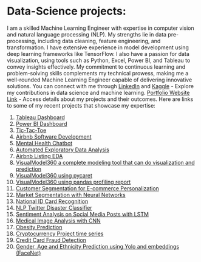 # Data-Science projects:
I am a skilled Machine Learning Engineer with expertise in computer vision and natural language processing (NLP). My strengths lie in data pre-processing, including data cleaning, feature engineering, and transformation. I have extensive experience in model development using deep learning frameworks like TensorFlow.
I also have a passion for data visualization, using tools such as Python, Excel, Power BI, and Tableau to convey insights effectively. My commitment to continuous learning and problem-solving skills complements my technical prowess, making me a well-rounded Machine Learning Engineer capable of delivering innovative solutions.
You can connect with me through
[LinkedIn](https://www.linkedin.com/in/khadidja-mekiri-655b02261/)
and [Kaggle](https://www.kaggle.com/hibainidjouane) - Explore my contributions in data science and machine learning.
[Portfolio Website Link](https://khadidja2023m.github.io/portfolio.github.io/) - Access details about my projects and their outcomes.
Here are links to some of my recent projects that showcase my expertise: 

1.	[Tableau Dashboard](https://public.tableau.com/app/profile/khadidja.mekiri4990/viz/TableauDashboard_16937747023000/Dashboard2?publish=yes)
2.	[Power BI Dashboard](https://app.powerbi.com/groups/me/reports/6db1c686-fe58-45e0-8499-f5ae421966e1/ReportSection?experience=power-bi)
3.	[Tic-Tac-Toe](//github.com/khadidja2023M/Tic-Tac-Toe)
4.	[Airbnb Software Development](https://github.com/khadidja2023M/COM_728_Airbnb)
5.	[Mental Health Chatbot](https://github.com/khadidja2023M/chatbot)
6.	[Automated Exploratory Data Analysis](https://github.com/khadidja2023M/final)
7.	[Airbnb Listing EDA](https://github.com/khadidja2023M/AirbnbEDA)
9.	[VisualModel360 a complete modeling tool that can do visualization and prediction](https://github.com/khadidja2023M/supervised_foundation/tree/main/supervised_foundation)
10.	[VisualModel360 using pycaret](https://github.com/khadidja2023M/pycaret)
11.	[VisualModel360 using pandas profiling report](https://github.com/khadidja2023M/khadi/blob/main/main.py)
12.	[Customer Segmentation for E-commerce Personalization](https://github.com/khadidja2023M/kmeans)
13.	[Market Segmentation with Neural Networks](https://github.com/khadidja2023M/Segment)
14.	[National ID Card Recognition](https://github.com/khadidja2023M/ID)
15.	[NLP Twitter Disaster Classifier](https://github.com/khadidja2023M/streamlit_tweet)
16.	[Sentiment Analysis on Social Media Posts with LSTM](https://github.com/khadidja2023M/Amazon)
17.	[Medical Image Analysis with CNN](https://github.com/khadidja2023M/chestxray)
18.	[Obesity Prediction](https://github.com/khadidja2023M/obesity)
19.	[Cryptocurrency Project time series](https://github.com/khadidja2023M/crypto)
20.	[Credit Card Fraud Detection](https://github.com/khadidja2023M/Fraud)
21.	[Gender, Age and Ethnicity Prediction using Yolo and embeddings (FaceNet)](https://github.com/khadidja2023M/webrtc)
    
